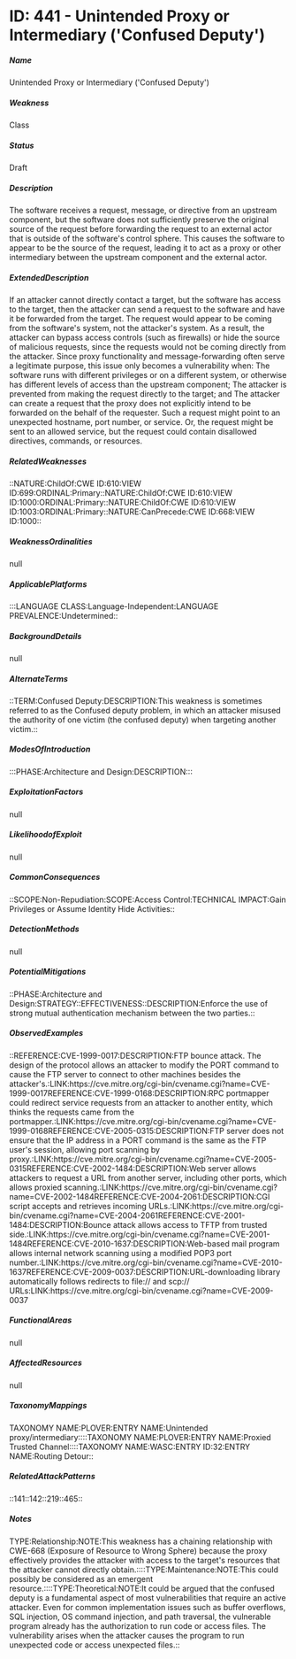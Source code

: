 # ID: 441 - Unintended Proxy or Intermediary ('Confused Deputy')
<h5>Name</h5>Unintended Proxy or Intermediary ('Confused Deputy')
<h5>Weakness</h5>Class
<h5>Status</h5>Draft
<h5>Description</h5>The software receives a request, message, or directive from an upstream component, but the software does not sufficiently preserve the original source of the request before forwarding the request to an external actor that is outside of the software's control sphere. This causes the software to appear to be the source of the request, leading it to act as a proxy or other intermediary between the upstream component and the external actor.
<h5>ExtendedDescription</h5>If an attacker cannot directly contact a target, but the software has access to the target, then the attacker can send a request to the software and have it be forwarded from the target. The request would appear to be coming from the software's system, not the attacker's system. As a result, the attacker can bypass access controls (such as firewalls) or hide the source of malicious requests, since the requests would not be coming directly from the attacker. Since proxy functionality and message-forwarding often serve a legitimate purpose, this issue only becomes a vulnerability when: The software runs with different privileges or on a different system, or otherwise has different levels of access than the upstream component; The attacker is prevented from making the request directly to the target; and The attacker can create a request that the proxy does not explicitly intend to be forwarded on the behalf of the requester. Such a request might point to an unexpected hostname, port number, or service. Or, the request might be sent to an allowed service, but the request could contain disallowed directives, commands, or resources.
<h5>RelatedWeaknesses</h5>::NATURE:ChildOf:CWE ID:610:VIEW ID:699:ORDINAL:Primary::NATURE:ChildOf:CWE ID:610:VIEW ID:1000:ORDINAL:Primary::NATURE:ChildOf:CWE ID:610:VIEW ID:1003:ORDINAL:Primary::NATURE:CanPrecede:CWE ID:668:VIEW ID:1000::
<h5>WeaknessOrdinalities</h5>null
<h5>ApplicablePlatforms</h5>:::LANGUAGE CLASS:Language-Independent:LANGUAGE PREVALENCE:Undetermined::
<h5>BackgroundDetails</h5>null
<h5>AlternateTerms</h5>::TERM:Confused Deputy:DESCRIPTION:This weakness is sometimes referred to as the Confused deputy problem, in which an attacker misused the authority of one victim (the confused deputy) when targeting another victim.::
<h5>ModesOfIntroduction</h5>:::PHASE:Architecture and Design:DESCRIPTION:::
<h5>ExploitationFactors</h5>null
<h5>LikelihoodofExploit</h5>null
<h5>CommonConsequences</h5>::SCOPE:Non-Repudiation:SCOPE:Access Control:TECHNICAL IMPACT:Gain Privileges or Assume Identity Hide Activities::
<h5>DetectionMethods</h5>null
<h5>PotentialMitigations</h5>::PHASE:Architecture and Design:STRATEGY::EFFECTIVENESS::DESCRIPTION:Enforce the use of strong mutual authentication mechanism between the two parties.::
<h5>ObservedExamples</h5>::REFERENCE:CVE-1999-0017:DESCRIPTION:FTP bounce attack. The design of the protocol allows an attacker to modify the PORT command to cause the FTP server to connect to other machines besides the attacker's.:LINK:https://cve.mitre.org/cgi-bin/cvename.cgi?name=CVE-1999-0017REFERENCE:CVE-1999-0168:DESCRIPTION:RPC portmapper could redirect service requests from an attacker to another entity, which thinks the requests came from the portmapper.:LINK:https://cve.mitre.org/cgi-bin/cvename.cgi?name=CVE-1999-0168REFERENCE:CVE-2005-0315:DESCRIPTION:FTP server does not ensure that the IP address in a PORT command is the same as the FTP user's session, allowing port scanning by proxy.:LINK:https://cve.mitre.org/cgi-bin/cvename.cgi?name=CVE-2005-0315REFERENCE:CVE-2002-1484:DESCRIPTION:Web server allows attackers to request a URL from another server, including other ports, which allows proxied scanning.:LINK:https://cve.mitre.org/cgi-bin/cvename.cgi?name=CVE-2002-1484REFERENCE:CVE-2004-2061:DESCRIPTION:CGI script accepts and retrieves incoming URLs.:LINK:https://cve.mitre.org/cgi-bin/cvename.cgi?name=CVE-2004-2061REFERENCE:CVE-2001-1484:DESCRIPTION:Bounce attack allows access to TFTP from trusted side.:LINK:https://cve.mitre.org/cgi-bin/cvename.cgi?name=CVE-2001-1484REFERENCE:CVE-2010-1637:DESCRIPTION:Web-based mail program allows internal network scanning using a modified POP3 port number.:LINK:https://cve.mitre.org/cgi-bin/cvename.cgi?name=CVE-2010-1637REFERENCE:CVE-2009-0037:DESCRIPTION:URL-downloading library automatically follows redirects to file:// and scp:// URLs:LINK:https://cve.mitre.org/cgi-bin/cvename.cgi?name=CVE-2009-0037
<h5>FunctionalAreas</h5>null
<h5>AffectedResources</h5>null
<h5>TaxonomyMappings</h5>TAXONOMY NAME:PLOVER:ENTRY NAME:Unintended proxy/intermediary::::TAXONOMY NAME:PLOVER:ENTRY NAME:Proxied Trusted Channel::::TAXONOMY NAME:WASC:ENTRY ID:32:ENTRY NAME:Routing Detour::
<h5>RelatedAttackPatterns</h5>::141::142::219::465::
<h5>Notes</h5>TYPE:Relationship:NOTE:This weakness has a chaining relationship with CWE-668 (Exposure of Resource to Wrong Sphere) because the proxy effectively provides the attacker with access to the target's resources that the attacker cannot directly obtain.::::TYPE:Maintenance:NOTE:This could possibly be considered as an emergent resource.::::TYPE:Theoretical:NOTE:It could be argued that the confused deputy is a fundamental aspect of most vulnerabilities that require an active attacker. Even for common implementation issues such as buffer overflows, SQL injection, OS command injection, and path traversal, the vulnerable program already has the authorization to run code or access files. The vulnerability arises when the attacker causes the program to run unexpected code or access unexpected files.::

